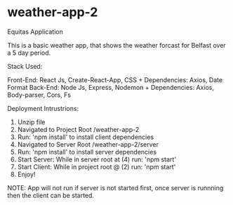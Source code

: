 # weather-app-2
Equitas Application

This is a basic weather app, that shows the weather forcast for Belfast over a 5 day period.

Stack Used:

Front-End: React Js, Create-React-App, CSS + Dependencies: Axios, Date Format
Back-End: Node Js, Express, Nodemon + Dependencies: Axios, Body-parser, Cors, Fs

Deployment Intrustrions:

1) Unzip file
2) Navigated to Project Root /weather-app-2
3) Run: 'npm install' to install client dependencies
4) Navigated to Server Root /weather-app-2/server
5) Run: 'npm install' to install server dependencies
6) Start Server: While in server root at (4) run: 'npm start'
7) Start Client: While in project root @ (2) run: 'npm start'
8) Enjoy!

NOTE: App will not run if server is not started first, once server is runnning then the client can be started.
